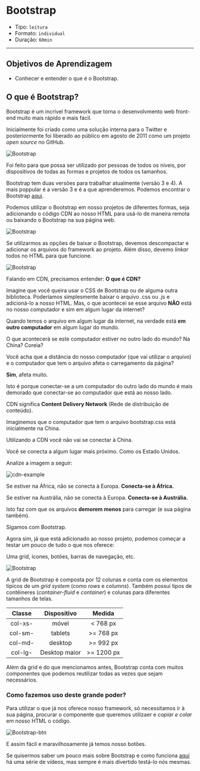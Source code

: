 # Bootstrap

- Tipo: `leitura`
- Formato: `individual`
- Duração: `60min`

***

## Objetivos de Aprendizagem

- Conhecer e entender o que é o Bootstrap.

## O que é Bootstrap?

Bootstrap é um incrível framework que torna o desenvolvmento web front-end muito mais rápido e mais fácil.

Inicialmente foi criado como uma solução interna para o Twitter e posteriormente foi liberado ao público em agosto de 2011 como um projeto *open source* no GitHub.

![Bootstrap](https://cdn-images-1.medium.com/max/800/1*aJ_JLvfVyiQj5iYryIulhw.jpeg)

Foi feito para que possa ser utilizado por pessoas de todos os níveis, por dispositivos de todas as formas e projetos de todos os tamanhos.

Bootstrap tem duas versões para trabalhar atualmente (versão 3 e 4). A mais poppular é a versão 3 e é a que aprenderemos. Podemos encontrar o Bootstrap [aqui](https://getbootstrap.com/docs/3.3/).

Podemos utilizar o Bootstrap em nosso projetos de diferentes formas, seja adicionando o código CDN ao nosso HTML para usá-lo de maneira remota ou baixando o Bootstrap na sua página web.

![Bootstrap](https://raw.githubusercontent.com/Laboratoria/curricula-js/c6232fc0a639688fc216c72d17e325a588abae9d/04-social-network/01-css-frameworks/02-bootstrap/bcdn.png)

Se utilizarmos as opções de baixar o Bootstrap, devemos descompactar e adicionar os arquivos do framework ao projeto. Além disso, devemo *linkar* todos no HTML para que funcione.

![Bootstrap](https://cdn-images-1.medium.com/max/800/0*NuuR2bjpZck1wC6g.)

Falando em CDN, precisamos entender: __O que é CDN?__

Imagine que você queira usar o CSS de Bootstrap ou de alguma outra biblioteca. Poderíamos simplesmente baixar o arquivo .css ou .js e adicioná-lo a nosso HTML. Mas, o que acontecei se esse arquivo __NÃO__ está no nosso computador e sim em algum lugar da internet?

Quando temos o arquivo em algum lugar da internet, na verdade está __em outro computador__ em algum lugar do mundo.

O que acontecerá se este computador estiver no outro lado do mundo? Na China? Coreia?

Você acha que a distância do nosso computador (que vai utilizar o arquivo) e o computador que tem o arquivo afeta o carregamento da página?

__Sim__, afeta muito.

Isto é porque conectar-se a um computador do outro lado do mundo é mais demorado que conectar-se ao computador que está ao nosso lado.

CDN significa __Content Delivery Network__ (Rede de distribuição de conteúdo).

Imaginemos que o computador que tem o arquivo bootstrap.css está inicialmente na China.

Utilizando a CDN você não vai se conectar à China.

Você se conecta a algum lugar mais próximo. Como os Estado Unidos.

Analize a imagem a seguir:

![cdn-example](http://ba-devlab.com/wp-content/uploads/2016/04/cdn.png)

Se estiver na África, não se conecta à Europa. __Conecta-se à África.__

Se estiver na Austrália, não se conecta à Europa. __Conecta-se à Austrália.__

Isto faz com que os arquivos __demorem menos__ para carregar (e sua página também).

Sigamos com Bootstrap.

Agora sim, já que está adicionado ao nosso projeto, podemos começar a testar um pouco de tudo o que nos oferece:

Uma grid, ícones, botões, barras de navegação, etc.

![Bootstrap](http://www.boss-development.biz/sites/default/files/bootstrap-02.png)

A grid de Bootstrap é composta por 12 colunas e conta com os elementos típicos de um *grid system* (como *rows* e *columns*). Também possui tipos de contêineres (*container-fluid* e *container*) e colunas para diferentes tamanhos de telas.

| Classe | Dispositivo | Medida |
| :-------: | :------: | :-----: |
| col-xs-   | móvel    | < 768 px  |
| col-sm-   | tablets  | >= 768 px|
| col-md-   | desktop  | >= 992 px |
| col-lg-   | Desktop maior| >= 1200 px |

Além da grid e do que mencionamos antes, Bootstrap conta com muitos componentes que podemos reutilizar todas as vezes que sejam necessários.

### Como fazemos uso deste grande poder?

Para utilizar o que já nos oferece nosso framework, só necessitamos ir à sua página, procurar o componente que queremos utilizaer e *copiar e colar* em nosso HTML o código.

![Bootstrap-btn](https://raw.githubusercontent.com/Laboratoria/curricula-js/f659ee55eeb322341c314d7d080bb22468e9a576/04-social-network/01-css-frameworks/02-bootstrap/btn-example.PNG)

E assim fácil e maravilhosamente já temos nosso botões.

Se quisermos saber um pouco mais sobre Bootstrap e como funciona [aquí](https://www.youtube.com/playlist?list=PLhSj3UTs2_yWTKvu1Aq3xUhzIJNBZ3MFW) há uma série de vídeos, mas sempre é mais divertido testá-lo nós mesmas.
